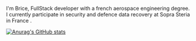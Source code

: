 I'm Brice, FullStack developer with a french aerospace engineering degree. 
I currently participate in security and defence data recovery at Sopra Steria in France .

[![Anurag's GitHub stats](https://github-readme-stats.vercel.app/api?username=Brice150)](https://github.com/anuraghazra/github-readme-stats)
